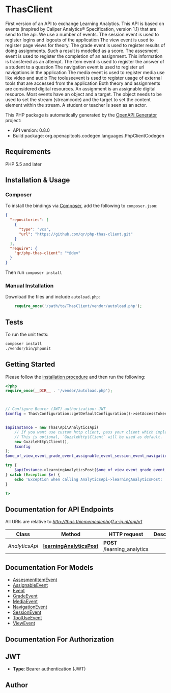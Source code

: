 # ThasClient

First version of an API to exchange Learning Analytics. This API is based on events (inspired by Caliper Analytics® Specification, version 1.1) that are send to the api. We use a number of events.  The session event is used to register logins and logouts of the application  The view event is used to register page views for theory.  The grade event is used to register results of doing assignments. Such a result is modelled as a score.  The assesment event is used to register the completion of an assignment. This information is transfered as an attempt.  The item event is used to register the answer of a student to a question  The navigation event is used to register url navigations in the application  The media event is used to register media use like video and audio  The tooluseevent is used to register usage of external tools that are accessed from the application  Both theory and assignments are considered digital resources. An assignment is an assignable digital resource. Most events have an object and a target. The object needs to be used to set the stream (streamcode) and the target to set the content element within the stream.  A student or teacher is seen as an actor.

This PHP package is automatically generated by the [OpenAPI Generator](https://openapi-generator.tech) project:

- API version: 0.8.0
- Build package: org.openapitools.codegen.languages.PhpClientCodegen

## Requirements

PHP 5.5 and later

## Installation & Usage

### Composer

To install the bindings via [Composer](http://getcomposer.org/), add the following to `composer.json`:

```json
{
  "repositories": [
    {
      "type": "vcs",
      "url": "https://github.com/qr/php-thas-client.git"
    }
  ],
  "require": {
    "qr/php-thas-client": "*@dev"
  }
}
```

Then run `composer install`

### Manual Installation

Download the files and include `autoload.php`:

```php
    require_once('/path/to/ThasClient/vendor/autoload.php');
```

## Tests

To run the unit tests:

```bash
composer install
./vendor/bin/phpunit
```

## Getting Started

Please follow the [installation procedure](#installation--usage) and then run the following:

```php
<?php
require_once(__DIR__ . '/vendor/autoload.php');



// Configure Bearer (JWT) authorization: JWT
$config = Thas\Configuration::getDefaultConfiguration()->setAccessToken('YOUR_ACCESS_TOKEN');


$apiInstance = new Thas\Api\AnalyticsApi(
    // If you want use custom http client, pass your client which implements `GuzzleHttp\ClientInterface`.
    // This is optional, `GuzzleHttp\Client` will be used as default.
    new GuzzleHttp\Client(),
    $config
);
$one_of_view_event_grade_event_assignable_event_session_event_navigation_event_tool_use_event_media_event_assesment_item_event = array(new \Thas\Model\array()); // OneOfViewEventGradeEventAssignableEventSessionEventNavigationEventToolUseEventMediaEventAssesmentItemEvent[] | 

try {
    $apiInstance->learningAnalyticsPost($one_of_view_event_grade_event_assignable_event_session_event_navigation_event_tool_use_event_media_event_assesment_item_event);
} catch (Exception $e) {
    echo 'Exception when calling AnalyticsApi->learningAnalyticsPost: ', $e->getMessage(), PHP_EOL;
}

?>
```

## Documentation for API Endpoints

All URIs are relative to *http://thas.thiememeulenhoff.x-ip.nl/api/v1*

Class | Method | HTTP request | Description
------------ | ------------- | ------------- | -------------
*AnalyticsApi* | [**learningAnalyticsPost**](docs/Api/AnalyticsApi.md#learninganalyticspost) | **POST** /learning_analytics | 


## Documentation For Models

 - [AssesmentItemEvent](docs/Model/AssesmentItemEvent.md)
 - [AssignableEvent](docs/Model/AssignableEvent.md)
 - [Event](docs/Model/Event.md)
 - [GradeEvent](docs/Model/GradeEvent.md)
 - [MediaEvent](docs/Model/MediaEvent.md)
 - [NavigationEvent](docs/Model/NavigationEvent.md)
 - [SessionEvent](docs/Model/SessionEvent.md)
 - [ToolUseEvent](docs/Model/ToolUseEvent.md)
 - [ViewEvent](docs/Model/ViewEvent.md)


## Documentation For Authorization



## JWT


- **Type**: Bearer authentication (JWT)


## Author



